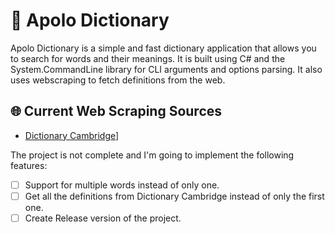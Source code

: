 ﻿# 📝 Apolo Dictionary
Apolo Dictionary is a simple and fast dictionary application that allows you to search for words and their meanings. It is built using C# and the System.CommandLine library for CLI arguments and options parsing. It also uses webscraping to fetch definitions from the web.

## 🌐 Current Web Scraping Sources
- [Dictionary Cambridge](https://dictionary.cambridge.org)]

The project is not complete and I'm going to implement the following features:
- [ ] Support for multiple words instead of only one.
- [ ] Get all the definitions from Dictionary Cambridge instead of only the first one.
- [ ] Create Release version of the project.